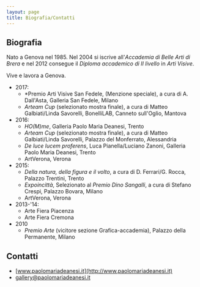 ```yaml
---
layout: page
title: Biografia/Contatti
---
```


## Biografia

Nato a Genova nel 1985.
Nel 2004 si iscrive all'*Accademia di Belle Arti di Brera* e nel 2012 consegue il *Diploma accademico di II livello* in *Arti Visive*.

Vive e lavora a Genova.

* 2017:
  - *Premio Arti Visive San Fedele, (Menzione speciale), a cura di A. Dall'Asta, Galleria San Fedele, Milano
  - *Arteam Cup* (selezionato mostra finale), a cura di Matteo Galbiati/Linda Savorelli, BonelliLAB, Canneto sull'Oglio, Mantova
* 2016:
  - *HO(M)me*, Galleria Paolo Maria Deanesi, Trento
  - *Arteam Cup* (selezionato mostra finale), a cura di Matteo Galbiati/Linda Savorelli, Palazzo del Monferrato, Alessandria
  - *De luce lucem proferens*, Luca Pianella/Luciano Zanoni, Galleria Paolo Maria Deanesi, Trento
  - ArtVerona, Verona
* 2015:
  - *Della natura, della figura e il volto*, a cura di D. Ferrari/G. Rocca, Palazzo Trentini, Trento
  - *Expoincittà*, Selezionato al *Premio Dino Sangalli*, a cura di Stefano Crespi, Palazzo Bovara, Milano
  - ArtVerona, Verona
* 2013-'14:
  - Arte Fiera Piacenza
  - Arte Fiera Cremona
* 2010
  - *Premio Arte* (vicitore sezione Grafica-accademia), Palazzo della Permanente, Milano

## Contatti

* [www.paolomariadeanesi.it](http://www.paolomariadeanesi.it)
* [gallery@paolomariadeanesi.it](mailto:gallery@paolomariadeanesi.it)

